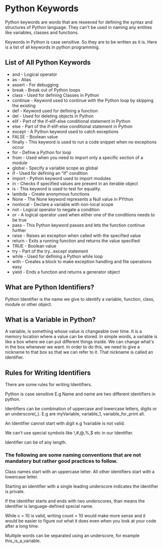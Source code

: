# Python Keywords

Python keywords are words that are reseeved for defining the syntax and structures of Python language. They can't be used in naming any entities like variables, classes and functions.

Keywords in Python is case sensitive. So they are to be written as it is. Here is a list of all keywords in python programming.

## List of All Python Keywords

- and - Logical operator
- as - Alias
- assert - For debugging
- break - Break out of Python loops
- class - Used for defining Classes in Python
- continue - Keyword used to continue with the Python loop by skipping the existing
- def - Keyword used for defining a function
- del - Used for deleting objects in Python
- elif - Part of the if-elif-else conditional statement in Python
- else - Part of the if-elif-else conditional statement in Python
- except - A Python keyword used to catch exceptions
- FALSE - Boolean value
- finally - This keyword is used to run a code snippet when no exceptions occur
- for - Define a Python for loop
- from - Used when you need to import only a specific section of a module
- global - Specify a variable scope as global
- if - Used for defining an “if” condition
- import - Python keyword used to import modules
- in - Checks if specified values are present in an iterable object
- is - This keyword is used to test for equality.
- lambda - Create anonymous functions
- None - The None keyword represents a Null value in PYthon
- nonlocal - Declare a variable with non-local scope
- not - Logical operator to negate a condition
- or - A logical operator used when either one of the conditions needs to be true
- pass - This Python keyword passes and lets the function continue further
- raise - Raises an exception when called with the specified value
- return - Exits a running function and returns the value specified
- TRUE - Boolean value
- try - Part of the try…except statement
- while - Used for defining a Python while loop
- with - Creates a block to make exception handling and file operations easy
- yield - Ends a function and returns a generator object

## What are Python Identifiers?

Python Identifier is the name we give to identify a variable, function, class, module or other object.

## What is a Variable in Python?

A variable, is something whose value is changeable over time. It is a memory location where a value can be stored.
In simple words, a variable is like a box where we can put different things inside. We can change what's in the box whenever we want. In order to do this, we need to give a nickname to that box so that we can refer to it. That nickname is called an identifier.

## Rules for Writing Identifiers

There are some rules for writing Identifiers.

Python is case sensitive E.g Name and name are two different identifiers in python.

Identifiers can be combination of uppercase and lowercase letters, digits or an underscore(\_). E.g are myVariable, variable_1, variable_for_print all.

An Identifier cannot start with digit e.g 1variable is not valid.

We can’t use special symbols like !,#,@,%,$ etc in our Identifier.

Identifier can be of any length.

### The following are some naming conventions that are not mandatory but rather good practices to follow.

Class names start with an uppercase letter. All other identifiers start with a lowercase letter.

Starting an identifier with a single leading underscore indicates the identifier is private.

If the identifier starts and ends with two underscores, than means the identifier is language-defined special name.

While c = 10 is valid, writing count = 10 would make more sense and it would be easier to figure out what it does even when you look at your code after a long time.

Multiple words can be separated using an underscore, for example this_is_a_variable.
